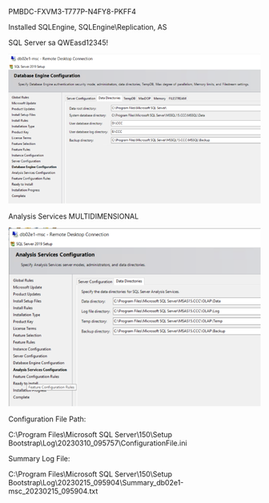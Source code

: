 PMBDC-FXVM3-T777P-N4FY8-PKFF4

Installed SQLEngine, SQLEngine\Replication, AS

SQL Server sa QWEasd12345!

![image.png](/.attachments/image-b2a8e208-0264-439f-b613-6ca19456377f.png)

Analysis Services MULTIDIMENSIONAL

![image.png](/.attachments/image-a17dbdf0-dff1-4636-b138-881c03c964db.png)

Configuration File Path:

C:\Program Files\Microsoft SQL Server\150\Setup Bootstrap\Log\20230310_095757\ConfigurationFile.ini

Summary Log File:

C:\Program Files\Microsoft SQL Server\150\Setup Bootstrap\Log\20230215_095904\Summary_db02e1-msc_20230215_095904.txt